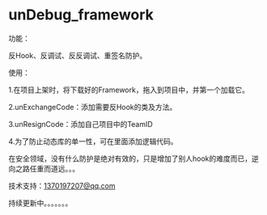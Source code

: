 # unDebug_framework

功能：

反Hook、反调试、反反调试、重签名防护。


使用：

1.在项目上架时，将下载好的Framework，拖入到项目中，并第一个加载它。

2.unExchangeCode：添加需要反Hook的类及方法。

3.unResignCode：添加自己项目中的TeamID

4.为了防止动态库的单一性，可在里面添加逻辑代码。



在安全领域，没有什么防护是绝对有效的，只是增加了别人hook的难度而已，逆向之路任重而道远。。。

技术支持：1370197207@qq.com

持续更新中。。。。。。。
